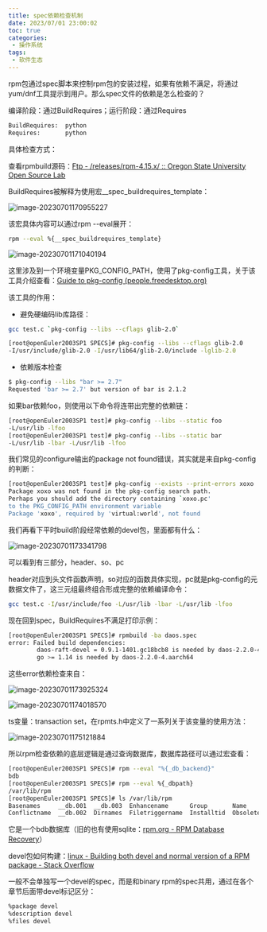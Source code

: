 ```yaml
---
title: spec依赖检查机制
date: 2023/07/01 23:00:02
toc: true
categories: 
 - 操作系统
tags: 
 - 软件生态
---
```


rpm包通过spec脚本来控制rpm包的安装过程，如果有依赖不满足，将通过yum/dnf工具提示到用户。那么spec文件的依赖是怎么检查的？

<!-- more -->

编译阶段：通过BuildRequires；运行阶段：通过Requires

```bash
BuildRequires:  python
Requires:       python
```

具体检查方式：

查看rpmbuild源码：[Ftp - /releases/rpm-4.15.x/ :: Oregon State University Open Source Lab](http://ftp.rpm.org/releases/rpm-4.15.x/)

BuildRequires被解释为使用宏__spec_buildrequires_template：

![image-20230701170955227](/images/spec依赖检查机制/image-20230701170955227.png)

该宏具体内容可以通过rpm --eval展开：

```bash
rpm --eval %{__spec_buildrequires_template}
```

![image-20230701171040194](/images/spec依赖检查机制/image-20230701171040194.png)

这里涉及到一个环境变量PKG_CONFIG_PATH，使用了pkg-config工具，关于该工具介绍查看：[Guide to pkg-config (people.freedesktop.org)](https://people.freedesktop.org/~dbn/pkg-config-guide.html)

该工具的作用：

- 避免硬编码lib库路径：

```bash
gcc test.c `pkg-config --libs --cflags glib-2.0`

[root@openEuler2003SP1 SPECS]# pkg-config --libs --cflags glib-2.0
-I/usr/include/glib-2.0 -I/usr/lib64/glib-2.0/include -lglib-2.0
```

- 依赖版本检查

```bash
$ pkg-config --libs "bar >= 2.7"
Requested 'bar >= 2.7' but version of bar is 2.1.2
```

如果bar依赖foo，则使用以下命令将连带出完整的依赖链：

```bash
[root@openEuler2003SP1 test]# pkg-config --libs --static foo
-L/usr/lib -lfoo
[root@openEuler2003SP1 test]# pkg-config --libs --static bar
-L/usr/lib -lbar -L/usr/lib -lfoo
```

我们常见的configure输出的package not found错误，其实就是来自pkg-config的判断：

```bash
[root@openEuler2003SP1 test]# pkg-config --exists --print-errors xoxo
Package xoxo was not found in the pkg-config search path.
Perhaps you should add the directory containing `xoxo.pc'
to the PKG_CONFIG_PATH environment variable
Package 'xoxo', required by 'virtual:world', not found
```



我们再看下平时build阶段经常依赖的devel包，里面都有什么：

![image-20230701173341798](/images/spec依赖检查机制/image-20230701173341798.png)

可以看到有三部分，header、so、pc

header对应到头文件函数声明，so对应的函数具体实现，pc就是pkg-config的元数据文件了，这三元组最终组合形成完整的依赖编译命令：

```bash
gcc test.c -I/usr/include/foo -L/usr/lib -lbar -L/usr/lib -lfoo
```

现在回到spec，BuildRequires不满足打印示例：

```bash
[root@openEuler2003SP1 SPECS]# rpmbuild -ba daos.spec
error: Failed build dependencies:
        daos-raft-devel = 0.9.1-1401.gc18bcb8 is needed by daos-2.2.0-4.aarch64
        go >= 1.14 is needed by daos-2.2.0-4.aarch64
```

这些error依赖检查来自：

![image-20230701173925324](/images/spec依赖检查机制/image-20230701173925324.png)

![image-20230701174018570](/images/spec依赖检查机制/image-20230701174018570.png)

ts变量：transaction set，在rpmts.h中定义了一系列关于该变量的使用方法：

![image-20230701175121884](/images/spec依赖检查机制/image-20230701175121884.png)

所以rpm检查依赖的底层逻辑是通过查询数据库，数据库路径可以通过宏查看：

```bash
[root@openEuler2003SP1 SPECS]# rpm --eval "%{_db_backend}"
bdb
[root@openEuler2003SP1 SPECS]# rpm --eval %{_dbpath}
/var/lib/rpm
[root@openEuler2003SP1 SPECS]# ls /var/lib/rpm
Basenames     __db.001  __db.003  Enhancename      Group       Name          Packages     Recommendname  Sha1header  Suggestname     Transfiletriggername
Conflictname  __db.002  Dirnames  Filetriggername  Installtid  Obsoletename  Providename  Requirename    Sigmd5      Supplementname  Triggername
```

它是一个bdb数据库（旧的也有使用sqlite：[rpm.org - RPM Database Recovery](https://rpm.org/user_doc/db_recovery.html)）



devel包如何构建：[linux - Building both devel and normal version of a RPM package - Stack Overflow](https://stackoverflow.com/questions/2913130/building-both-devel-and-normal-version-of-a-rpm-package)

一般不会单独写一个devel的spec，而是和binary rpm的spec共用，通过在各个章节后面带devel标记区分：

```bash
%package devel
%description devel
%files devel
```


